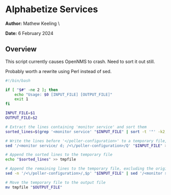 # Alphabetize Services

**Author:** Mathew Keeling \

**Date:** 6 February 2024

## Overview

This script currently causes OpenNMS to crash. Need to sort it out still.

Probably worth a rewrite using Perl instead of sed.

```sh
#!/bin/bash

if [ "$#" -ne 2 ]; then
    echo "Usage: $0 [INPUT_FILE] [OUTPUT_FILE]"
    exit 1
fi

INPUT_FILE=$1
OUTPUT_FILE=$2

# Extract the lines containing 'monitor service' and sort them
sorted_lines=$(grep '<monitor service' "$INPUT_FILE" | sort -t '"' -k2,2)

# Write the lines before '</poller-configuration>' to a temporary file, excluding the original unsorted 'monitor service' lines
sed '/<monitor service/ d; /<\/poller-configuration>/Q' "$INPUT_FILE" > tmpfile

# Append the sorted lines to the temporary file
echo "$sorted_lines" >> tmpfile

# Append the remaining lines to the temporary file, excluding the original unsorted 'monitor service' lines
sed -n '/<\/poller-configuration>/,$p' "$INPUT_FILE" | sed '/<monitor service/ d' >> tmpfile

# Move the temporary file to the output file
mv tmpfile "$OUTPUT_FILE"
```